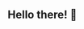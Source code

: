 ## Hello there! 👋



<!--
Welcome to my little space on Github. My name is Sergey Fedotov! Currently I'm a Student of Russian Technological University – MIREA. I definitely like programming and at the moment I'm studying Python. I also have experience in stack of technologies such as HTML/CSS/JavaScript.

-->
